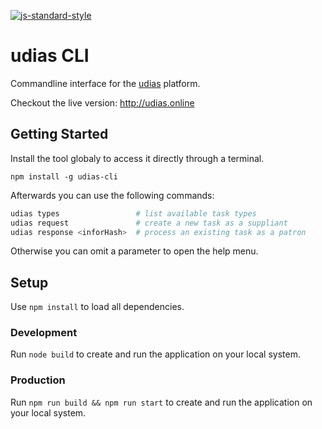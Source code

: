 [![js-standard-style](https://cdn.rawgit.com/feross/standard/master/badge.svg)](https://github.com/feross/standard)

# udias CLI

Commandline interface for the [udias](http://udias.online) platform.


Checkout the live version: http://udias.online

## Getting Started

Install the tool globaly to access it directly through a terminal.

`npm install -g udias-cli`

Afterwards you can use the following commands:

```sh
udias types                 # list available task types
udias request               # create a new task as a suppliant
udias response <inforHash>  # process an existing task as a patron
```

Otherwise you can omit a parameter to open the help menu.

## Setup

Use `npm install` to load all dependencies.

### Development

Run `node build` to create and run the application on your local system.

### Production

Run `npm run build && npm run start` to create and run the application on your local system.

